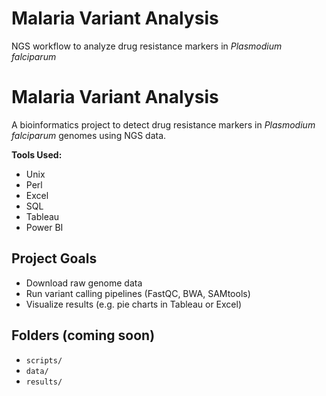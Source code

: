 # Malaria Variant Analysis
NGS workflow to analyze drug resistance markers in *Plasmodium falciparum*
# Malaria Variant Analysis

A bioinformatics project to detect drug resistance markers in *Plasmodium falciparum* genomes using NGS data.

**Tools Used:**  
- Unix  
- Perl  
- Excel  
- SQL  
- Tableau
- Power BI 

## Project Goals
- Download raw genome data
- Run variant calling pipelines (FastQC, BWA, SAMtools)
- Visualize results (e.g. pie charts in Tableau or Excel)

## Folders (coming soon)
- `scripts/`
- `data/`
- `results/`
